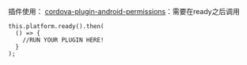 插件使用：
<a href="https://github.com/NeoLSN/cordova-plugin-android-permissions">cordova-plugin-android-permissions</a>：需要在ready之后调用

	this.platform.ready().then(
	  () => {
	    //RUN YOUR PLUGIN HERE!
	  }
	);